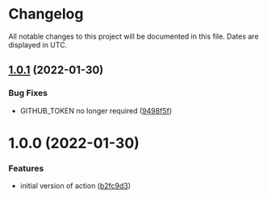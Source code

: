 # Changelog
All notable changes to this project will be documented in this file. Dates are displayed in UTC.

## [1.0.1](https://github.com/RebeccaStevens/issue-closed-labeler-action/compare/v1.0.0...v1.0.1) (2022-01-30)


### Bug Fixes

* GITHUB_TOKEN no longer required ([9498f5f](https://github.com/RebeccaStevens/issue-closed-labeler-action/commit/9498f5fd2d0ea3dfd31cfd74d47af1842716321c))

# 1.0.0 (2022-01-30)


### Features

* initial version of action ([b2fc9d3](https://github.com/RebeccaStevens/issue-closed-labeler-action/commit/b2fc9d3ac61665542bee6b2ebe37d16114cee7b5))
